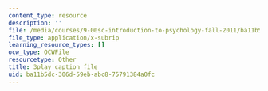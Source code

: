 ```yaml
---
content_type: resource
description: ''
file: /media/courses/9-00sc-introduction-to-psychology-fall-2011/ba11b5dc306d59ebabc875791384a0fc_Vko17una2Zw.vtt
file_type: application/x-subrip
learning_resource_types: []
ocw_type: OCWFile
resourcetype: Other
title: 3play caption file
uid: ba11b5dc-306d-59eb-abc8-75791384a0fc
---
```

